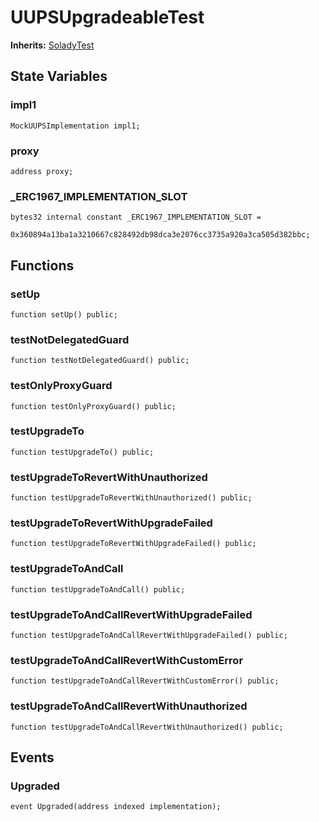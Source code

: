 # UUPSUpgradeableTest
**Inherits:**
[SoladyTest](/lib/solady/test/utils/SoladyTest.sol/contract.SoladyTest.md)


## State Variables
### impl1

```solidity
MockUUPSImplementation impl1;
```


### proxy

```solidity
address proxy;
```


### _ERC1967_IMPLEMENTATION_SLOT

```solidity
bytes32 internal constant _ERC1967_IMPLEMENTATION_SLOT =
    0x360894a13ba1a3210667c828492db98dca3e2076cc3735a920a3ca505d382bbc;
```


## Functions
### setUp


```solidity
function setUp() public;
```

### testNotDelegatedGuard


```solidity
function testNotDelegatedGuard() public;
```

### testOnlyProxyGuard


```solidity
function testOnlyProxyGuard() public;
```

### testUpgradeTo


```solidity
function testUpgradeTo() public;
```

### testUpgradeToRevertWithUnauthorized


```solidity
function testUpgradeToRevertWithUnauthorized() public;
```

### testUpgradeToRevertWithUpgradeFailed


```solidity
function testUpgradeToRevertWithUpgradeFailed() public;
```

### testUpgradeToAndCall


```solidity
function testUpgradeToAndCall() public;
```

### testUpgradeToAndCallRevertWithUpgradeFailed


```solidity
function testUpgradeToAndCallRevertWithUpgradeFailed() public;
```

### testUpgradeToAndCallRevertWithCustomError


```solidity
function testUpgradeToAndCallRevertWithCustomError() public;
```

### testUpgradeToAndCallRevertWithUnauthorized


```solidity
function testUpgradeToAndCallRevertWithUnauthorized() public;
```

## Events
### Upgraded

```solidity
event Upgraded(address indexed implementation);
```

